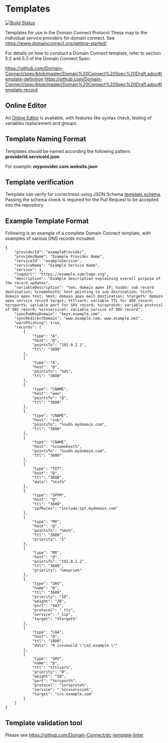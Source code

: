 # Templates
[![Build Status](https://travis-ci.com/Domain-Connect/Templates.svg?branch=master)](https://travis-ci.com/Domain-Connect/Templates)

Templates for use in the Domain Connect Protocol
These map to the individual service providers for domain connect. See https://www.domainconnect.org/getting-started/

For details on how to constuct a Domain Connect template, refer to section 5.2 and 5.3 of the Domain Connect Spec:

https://github.com/Domain-Connect/spec/blob/master/Domain%20Connect%20Spec%20Draft.adoc#template-definition
https://github.com/Domain-Connect/spec/blob/master/Domain%20Connect%20Spec%20Draft.adoc#template-record

## Online Editor

An [Online Editor](https://domainconnect.paulonet.eu/dc/free/templateedit) is available, with features like syntax check, testing of variables replacement and groups.

## Template Naming Format

Templates should be named according the following pattern: **providerId.serviceId.json**

For example: **myprovider.com.website.json**

## Template verification

Template can verify for correctness using JSON Schema [template.schema](template.schema).
Passing the schema check is required for the Pull Request to be accepted into the repository.

## Example Template Format

Following is an example of a complete Domain Connect template, with examples of various DNS records included:

```
{
    "providerId": "exampleProvider",
    "providerName": "Example Provider Name",
    "serviceId": "exampleService",
    "serviceName": "Example Service Name",
    "version": 1,
    "logoUrl": "https://example.com/logo.svg",
    "description": "Example description explaining overall purpose of the record updates",
    "variableDescription": "%a%: domain apex IP; %sub%: sub record destination; %cnamehost%: host pointing to sub destination; %txt%: domain apex text; %mx%: domain apex mail destination; %target%: domain apex service record target; %ttlvar%: variable TTL for SRV record; %srvport%: variable port for SRV record; %srvproto%: variable ptotocol of SRV record; %srvservice%: variable service of SRV record",
    "syncPubKeyDomain": "keys.example.com",
    "syncRedirectDomain": "www.example.com, www.example.net",
    "warnPhishing": true,
    "records": [
        {
            "type": "A",
            "host": "@",
            "pointsTo": "192.0.2.1",
            "ttl": "3600"
        },
        {
            "type": "A",
            "host": "@",
            "pointsTo": "%a%",
            "ttl": "3600"
        },
        {
            "type": "CNAME",
            "host": "www",
            "pointsTo": "@",
            "ttl": "3600"
        },
        {
            "type": "CNAME",
            "host": "sub",
            "pointsTo": "%sub%.mydomain.com",
            "ttl": "3600"
        },
        {
            "type": "CNAME",
            "host": "%cnamehost%",
            "pointsTo": "%sub%.mydomain.com",
            "ttl": "3600"
        },
        {
            "type": "TXT",
            "host": "@",
            "ttl": "3600",
            "data": "%txt%"
        },
        {
            "type": "SPFM",
            "host": "@",
            "ttl": "3600",
            "spfRules": "include:spf.mydomain.com"
        },
        {
            "type": "MX",
            "host": "@",
            "pointsTo": "%mx%",
            "ttl": "3600",
            "priority": "5"
        },
        {
            "type": "MX",
            "host": "@",
            "pointsTo": "192.0.2.2",
            "ttl": "3600",
            "priority": "%mxprio%"
        },
        {
            "type": "SRV",
            "name": "@",
            "ttl": "3600",
            "priority": "10",
            "weight": "20",
            "port": "443",
            "protocol": "_tls",
            "service": "_sip",
            "target": "%target%"
        },
        {
            "type": "CAA",
            "host": "@",
            "ttl": "1800",
            "data": "0 issuewild \"ca2.example.\""
        },
        {
            "type": "SRV",
            "name": "@",
            "ttl": "%ttlvar%",
            "priority": "0",
            "weight": "20",
            "port": "%srvport%",
            "protocol": "%srvproto%",
            "service": "_%srvservice%",
            "target": "srv.example.com"
        }
    ]
}
```

## Template validation tool

Please see https://github.com/Domain-Connect/dc-template-linter
